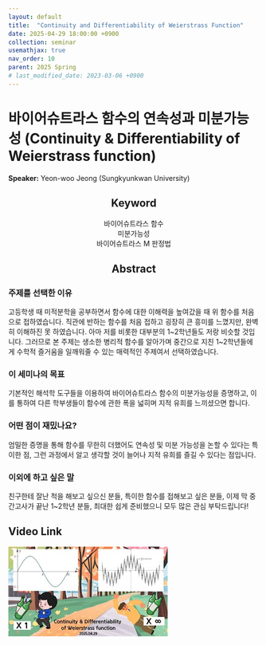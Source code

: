 ```yaml
---
layout: default
title:  "Continuity and Differentiability of Weierstrass Function"
date: 2025-04-29 18:00:00 +0900
collection: seminar
usemathjax: true
nav_order: 10
parent: 2025 Spring
# last_modified_date: 2023-03-06 +0900
---
```

# 바이어슈트라스 함수의 연속성과 미분가능성 (Continuity & Differentiability of Weierstrass function)

**Speaker:** Yeon-woo Jeong (Sungkyunkwan University) <br>
   
## <center> Keyword </center>
<center>바이어슈트라스 함수</center>
<center>미분가능성</center>
<center>바이어슈트라스 M 판정법</center>
   
## <center> Abstract </center>

### 주제를 선택한 이유
고등학생 때 미적분학을 공부하면서 함수에 대한 이해력을 높여갔을 때 위 함수를 처음으로 접하였습니다. 직관에 반하는 함수를 처음 접하고 굉장히 큰 흥미를 느꼈지만, 완벽히 이해하진 못 하였습니다. 아마 저를 비롯한 대부분의 1~2학년들도 저랑 비슷할 것입니다.
그러므로 본 주제는 생소한 병리적 함수를 알아가며 중간으로 지친 1~2학년들에게 수학적 즐거움을 일깨워줄 수 있는 매력적인 주제여서 선택하였습니다.

### 이 세미나의 목표
기본적인 해석학 도구들을 이용하여 바이어슈트라스 함수의 미분가능성을 증명하고, 이를 통하여 다른 학부생들이 함수에 관한 폭을 넓히며 지적 유희를 느끼셨으면 합니다. 

### 어떤 점이 재밌나요?
엄밀한 증명을 통해 함수를 무한히 더했어도 연속성 및 미분 가능성을 논할 수 있다는 특이한 점, 그런 과정에서 알고 생각할 것이 늘어나 지적 유희를 즐길 수 있다는 점입니다.

### 이외에 하고 싶은 말
친구한테 잘난 척을 해보고 싶으신 분들, 특이한 함수를 접해보고 싶은 분들, 이제 막 중간고사가 끝난 1~2학년 분들, 최대한 쉽게 준비했으니 모두 많은 관심 부탁드립니다!

## Video Link

[![Video Label](pictures/10_weierstrass.jpg)](https://youtu.be/VrCk8-qrceM)

